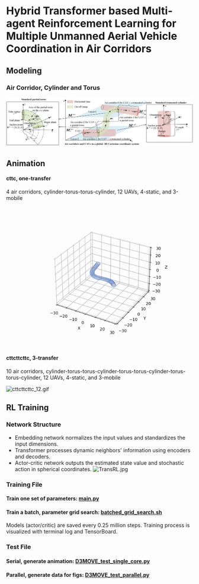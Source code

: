 # Hybrid Transformer based Multi-agent Reinforcement Learning for Multiple Unmanned Aerial Vehicle Coordination in Air Corridors
## Modeling
### Air Corridor, Cylinder and Torus
![Air_corridor.jpg](test%20and%20visualization%2Fmd_present%2FAir_corridor.jpg)

## Animation
#### cttc, one-transfer
4 air corridors, cylinder-torus-torus-cylinder, 12 UAVs, 4-static, and 3-mobile

![cttc_12.gif](test%20and%20visualization%2Fmd_present%2Fanimation%2Fcttc_12.gif)
#### cttcttcttc, 3-transfer
10 air corridors, cylinder-torus-torus-cylinder-torus-torus-cylinder-torus-torus-cylinder, 12 UAVs, 4-static, and 3-mobile

![cttcttcttc_12.gif](test%20and%20visualization%2Fmd_present%2Fanimation%2Fcttcttcttc_12.gif)




## RL Training
### Network Structure
- Embedding network normalizes the input values and standardizes the input dimensions.
- Transformer processes dynamic neighbors' information using encoders and decoders.
- Actor-critic network outputs the estimated state value and stochastic action in spherical coordinates. 
![TransRL.jpg](test%20and%20visualization%2Fmd_present%2FHTransRL.jpg)



### Training File
#### Train one set of parameters: [main.py](rl_multi_3d_trans%2Fmain.py)
#### Train a batch, parameter grid search: [batched_grid_search.sh](rl_multi_3d_trans%2Fbatched_grid_search.sh)
Models (actor/critic) are saved every 0.25 million steps.
Training process is visualized with terminal log and TensorBoard.

### Test File
#### Serial, generate animation: [D3MOVE_test_single_core.py](test%20and%20visualization%2FD3MOVE_test_single_core.py)
#### Parallel, generate data for figs: [D3MOVE_test_parallel.py](test%20and%20visualization%2FD3MOVE_test_parallel.py)